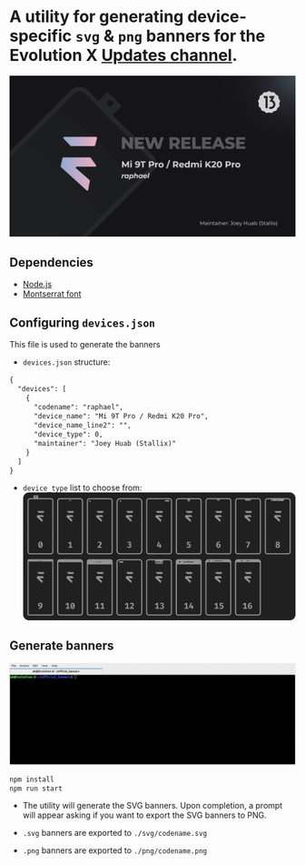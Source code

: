 # A utility for generating device-specific `svg` & `png` banners for the Evolution X [Updates channel](https://t.me/evolutionxupdates).
![example](https://raw.githubusercontent.com/Evolution-X-Devices/official_banners/tiramisu/readme_assets/example.png)

## Dependencies
- [Node.js](https://nodejs.org/)
- [Montserrat font](https://fonts.google.com/specimen/Montserrat)

## Configuring `devices.json`
This file is used to generate the banners

- `devices.json` structure:
```
{
  "devices": [
    {
      "codename": "raphael",
      "device_name": "Mi 9T Pro / Redmi K20 Pro",
      "device_name_line2": "",
      "device_type": 0,
      "maintainer": "Joey Huab (Stallix)"
    }
  ]
}
```

- `device_type` list to choose from:
![device_types](https://raw.githubusercontent.com/Evolution-X-Devices/official_banners/tiramisu/readme_assets/device_types.png)

## Generate banners
![Example output](https://raw.githubusercontent.com/Evolution-X-Devices/official_banners/tiramisu/readme_assets/example_output.gif)
```
npm install
npm run start
```
- The utility will generate the SVG banners. Upon completion, a prompt will appear asking if you want to export the SVG banners to PNG.

- `.svg` banners are exported to `./svg/codename.svg`
- `.png` banners are exported to `./png/codename.png`
